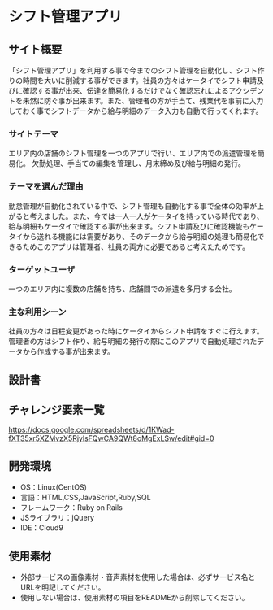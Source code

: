 # シフト管理アプリ

## サイト概要
「シフト管理アプリ」を利用する事で今までのシフト管理を自動化し、シフト作りの時間を大いに削減する事ができます。社員の方々はケータイでシフト申請及びに確認する事が出来、伝達を簡易化するだけでなく確認忘れによるアクシデントを未然に防ぐ事が出来ます。また、管理者の方が手当て、残業代を事前に入力しておく事でシフトデータから給与明細のデータ入力も自動で行ってくれます。

### サイトテーマ
エリア内の店舗のシフト管理を一つのアプリで行い、エリア内での派遣管理を簡易化。
欠勤処理、手当ての編集を管理し、月末締め及び給与明細の発行。

### テーマを選んだ理由
勤怠管理が自動化されている中で、シフト管理も自動化する事で全体の効率が上がると考えました。また、今では一人一人がケータイを持っている時代であり、給与明細もケータイで確認する事が出来ます。シフト申請及びに確認機能もケータイから送れる機能には需要があり、そのデータから給与明細の処理も簡易化できるためこのアプリは管理者、社員の両方に必要であると考えたためです。

### ターゲットユーザ
一つのエリア内に複数の店舗を持ち、店舗間での派遣を多用する会社。

### 主な利用シーン
社員の方々は日程変更があった時にケータイからシフト申請をすぐに行えます。管理者の方はシフト作り、給与明細の発行の際にこのアプリで自動処理されたデータから作成する事が出来ます。

## 設計書

## チャレンジ要素一覧
https://docs.google.com/spreadsheets/d/1KWad-fXT35xr5XZMvzX5RjylsFQwCA9QWt8oMgExLSw/edit#gid=0

## 開発環境
- OS：Linux(CentOS)
- 言語：HTML,CSS,JavaScript,Ruby,SQL
- フレームワーク：Ruby on Rails
- JSライブラリ：jQuery
- IDE：Cloud9

## 使用素材
- 外部サービスの画像素材・音声素材を使用した場合は、必ずサービス名とURLを明記してください。
- 使用しない場合は、使用素材の項目をREADMEから削除してください。
